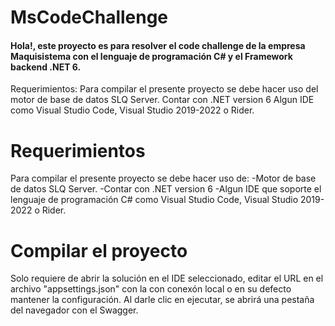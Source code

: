 # MsCodeChallenge

#### Hola!, este proyecto es para resolver el code challenge de la empresa Maquisistema con el lenguaje de programación C# y el Framework backend .NET 6.

Requerimientos:
Para compilar el presente proyecto se debe hacer uso del motor de base de datos SLQ Server.
Contar con .NET version 6
Algun IDE como Visual Studio Code, Visual Studio 2019-2022 o Rider.


# Requerimientos

Para compilar el presente proyecto se debe hacer uso de:
-Motor de base de datos SLQ Server.
-Contar con .NET version 6
-Algun IDE que soporte el lenguaje de programación C# como Visual Studio Code, Visual Studio 2019-2022 o Rider.

# Compilar el proyecto

Solo requiere de abrir la solución en el IDE seleccionado, editar el URL en el archivo "appsettings.json" con la con conexón local o en su defecto mantener la configuración. Al darle clic en ejecutar, se abrirá una pestaña del navegador con el Swagger.

